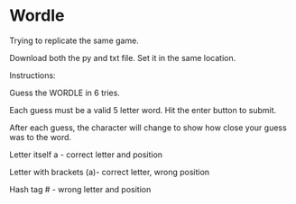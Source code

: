 # Wordle
Trying to replicate the same game.

Download both the py and txt file. Set it in the same location.

Instructions:

Guess the WORDLE in 6 tries.

Each guess must be a valid 5 letter word. Hit the enter button to submit.

After each guess, the character will change to show how close your guess was to the word.

Letter itself a - correct letter and position

Letter with brackets (a)- correct letter, wrong position

Hash tag # - wrong letter and position
